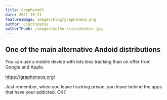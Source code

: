 ```yaml
---
title: GrapheneOS
date: 2021-10-21
featureImage: images/blog/grapheneos.png
author: Cincinnatus
authorThumb: /images/author/cincinnatus.jpg
---
```


## One of the main alternative Andoid distributions

You can use a mobile device with lots less tracking than on offer from Google and Apple.

https://grapheneos.org/

Just remember, when you leave tracking prison, you leave behind the apps that have your addicted. OK?
